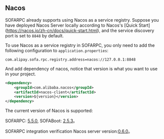 ## Nacos

SOFARPC already supports using Nacos as a service registry. Suppose you have deployed Nacos Server locally according to Nacos's [Quick Start] (https://nacos.io/zh-cn/docs/quick-start.html), and the service discovery port is set to `8848` by default.

To use Nacos as a service registry in SOFARPC, you only need to add the following configuration to `application.properties`:
```
com.alipay.sofa.rpc.registry.address=nacos://127.0.0.1:8848
```

And add dependency of nacos, notice that version is what you want to use in your project.

```xml
<dependency>
    <groupId>com.alibaba.nacos</groupId>
    <artifactId>nacos-client</artifactId>
    <version>${version}</version>
</dependency>
```


The current version of Nacos is supported:

SOFARPC: [5.5.0](https://github.com/alipay/sofa-rpc/releases), SOFABoot: [2.5.3](https://github.com/alipay/sofa-boot/releases/)。

SOFARPC integration verification Nacos server version:[0.6.0](https://github.com/alibaba/nacos/releases/tag/0.6.0)。